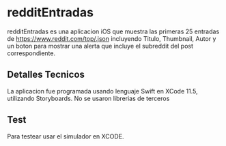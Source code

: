 # redditEntradas

redditEntradas es una aplicacion iOS que muestra las primeras 25 entradas de https://www.reddit.com/top/.json incluyendo Titulo, Thumbnail, Autor 
y un boton para mostrar una alerta que incluye el subreddit del post correspondiente.


## Detalles Tecnicos

La aplicacion fue programada usando lenguaje Swift en XCode 11.5, utilizando Storyboards.
No se usaron librerias de terceros



## Test


Para testear usar el simulador en XCODE.


